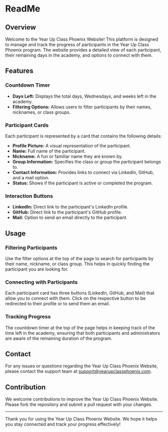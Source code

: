 # ReadMe

## Overview
Welcome to the Year Up Class Phoenix Website! This platform is designed to manage and track the progress of participants in the Year Up Class Phoenix program. The website provides a detailed view of each participant, their remaining days in the academy, and options to connect with them.

## Features

### Countdown Timer
- **Days Left:** Displays the total days, Wednesdays, and weeks left in the academy.
- **Filtering Options:** Allows users to filter participants by their names, nicknames, or class groups.

### Participant Cards
Each participant is represented by a card that contains the following details:
- **Profile Picture:** A visual representation of the participant.
- **Name:** Full name of the participant.
- **Nickname:** A fun or familiar name they are known by.
- **Group Information:** Specifies the class or group the participant belongs to.
- **Contact Information:** Provides links to connect via LinkedIn, GitHub, and a mail option.
- **Status:** Shows if the participant is active or completed the program.

### Interaction Buttons
- **LinkedIn:** Direct link to the participant's LinkedIn profile.
- **GitHub:** Direct link to the participant's GitHub profile.
- **Mail:** Option to send an email directly to the participant.

## Usage

### Filtering Participants
Use the filter options at the top of the page to search for participants by their name, nickname, or class group. This helps in quickly finding the participant you are looking for.

### Connecting with Participants
Each participant card has three buttons (LinkedIn, GitHub, and Mail) that allow you to connect with them. Click on the respective button to be redirected to their profile or to send them an email.

### Tracking Progress
The countdown timer at the top of the page helps in keeping track of the time left in the academy, ensuring that both participants and administrators are aware of the remaining duration of the program.

## Contact
For any issues or questions regarding the Year Up Class Phoenix Website, please contact the support team at [support@yearupclassphoenix.com](mailto:support@yearupclassphoenix.com).

## Contribution
We welcome contributions to improve the Year Up Class Phoenix Website. Please fork the repository and submit a pull request with your changes.

---

Thank you for using the Year Up Class Phoenix Website. We hope it helps you stay connected and track your progress effectively!
